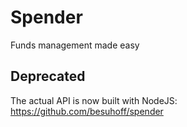 # Spender

Funds management made easy

## Deprecated
The actual API is now built with NodeJS: https://github.com/besuhoff/spender
